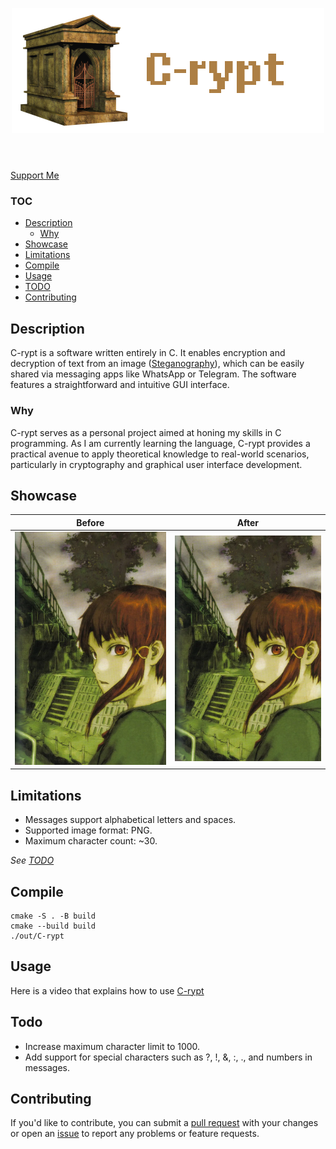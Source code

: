 <p align="center">
    <img src="Img/logo.png">
</p>

<h1></h1>

<br>

<div style="display: inline;" align="center">
    <a href="https://github.com/rdWei/rdWei/blob/main/donate.MD">
        Support Me
    </a>
</div>

### TOC

- [Description](#description)
    - [Why](#why)
- [Showcase](#showcase)
- [Limitations](#limitations)
- [Compile](#compile)
- [Usage](#usage)
- [TODO](#todo)
- [Contributing](#Contributing)

## Description
C-rypt is a software written entirely in C. It enables encryption and decryption of text from an image ([Steganography](https://en.wikipedia.org/wiki/Steganography)), which can be easily shared via messaging apps like WhatsApp or Telegram. The software features a straightforward and intuitive GUI interface.

### Why
C-rypt serves as a personal project aimed at honing my skills in C programming. As I am currently learning the language, C-rypt provides a practical avenue to apply theoretical knowledge to real-world scenarios, particularly in cryptography and graphical user interface development.

## Showcase

Before            |  After
:-------------------------:|:-------------------------:
![](Img/img1.png)  |  ![](Img/img2.png)

## Limitations

- Messages support alphabetical letters and spaces.
- Supported image format: PNG.
- Maximum character count: ~30.

_See [TODO](#TODO)_

## Compile

```
cmake -S . -B build
cmake --build build
./out/C-rypt
```

## Usage
Here is a video that explains how to use [C-rypt]()

## Todo

- Increase maximum character limit to 1000.
- Add support for special characters such as ?, !, &, :, ., and numbers in messages.

## Contributing
If you'd like to contribute, you can submit a [pull request](https://github.com/rdWei/C-rypt/pulls) with your changes or open an [issue](https://github.com/rdWei/C-rypt/pulls) to report any problems or feature requests.


